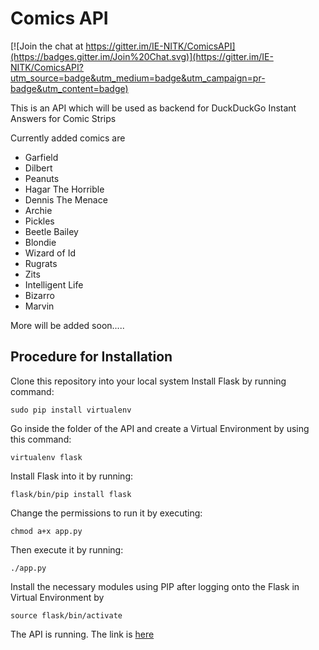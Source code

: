 Comics API
==========

[![Join the chat at https://gitter.im/IE-NITK/ComicsAPI](https://badges.gitter.im/Join%20Chat.svg)](https://gitter.im/IE-NITK/ComicsAPI?utm_source=badge&utm_medium=badge&utm_campaign=pr-badge&utm_content=badge)

This is an API which will be used as backend for DuckDuckGo Instant Answers for Comic Strips

Currently added comics are

+ Garfield
+ Dilbert
+ Peanuts
+ Hagar The Horrible
+ Dennis The Menace
+ Archie
+ Pickles
+ Beetle Bailey
+ Blondie
+ Wizard of Id
+ Rugrats
+ Zits
+ Intelligent Life
+ Bizarro
+ Marvin

More will be added soon.....

Procedure for Installation
--------------------------

Clone this repository into your local system
Install Flask by running command:

    sudo pip install virtualenv

Go inside the folder of the API and create a Virtual Environment by using this command:

    virtualenv flask
    
Install Flask into it by running:

    flask/bin/pip install flask
    
Change the permissions to run it by executing:

    chmod a+x app.py
    
Then execute it by running:

    ./app.py
    
Install the necessary modules using PIP after logging onto the Flask in Virtual Environment by

    source flask/bin/activate

The API is running. The link is [here](http://comic-relief.herokuapp.com/getComicLinks)
